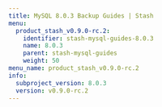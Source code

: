 ```yaml
---
title: MySQL 8.0.3 Backup Guides | Stash
menu:
  product_stash_v0.9.0-rc.2:
    identifier: stash-mysql-guides-8.0.3
    name: 8.0.3
    parent: stash-mysql-guides
    weight: 50
menu_name: product_stash_v0.9.0-rc.2
info:
  subproject_version: 8.0.3
  version: v0.9.0-rc.2
---
```


